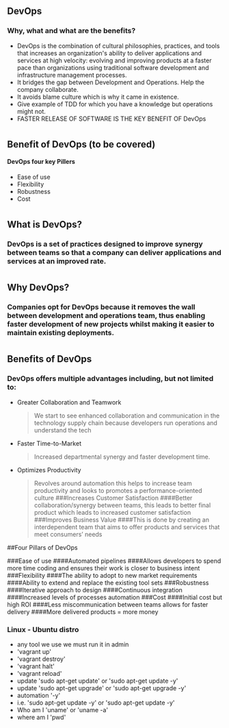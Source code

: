 ## DevOps
### Why, what and what are the benefits?
- DevOps is the combination of cultural philosophies, practices, and tools that increases an organization's ability to deliver applications and services at high velocity: evolving and improving products at a faster pace than organizations using traditional software development and infrastructure management processes.
- It bridges the gap between Development and Operations. Help the company collaborate.
- It avoids blame culture which is why it came in existence.
- Give example of TDD for which you have a knowledge but operations might not.
- FASTER RELEASE OF SOFTWARE IS THE KEY BENEFIT OF DevOps
  #
  
## Benefit of DevOps (to be covered)
#### DevOps four key Pillers
- Ease of use  
- Flexibility 
- Robustness
- Cost
  #

## What is DevOps?

### DevOps is a set of practices designed to improve synergy between teams so that a company can deliver applications and services at an improved rate.
#
## Why DevOps?

### Companies opt for DevOps because it removes the wall between development and operations team, thus enabling faster development of new projects whilst making it easier to maintain existing deployments.
#
## Benefits of DevOps

### DevOps offers multiple advantages including, but not limited to:

- Greater Collaboration and Teamwork
  > We start to see enhanced collaboration and communication in the technology supply chain because developers run operations and understand the tech
- Faster Time-to-Market
    >Increased departmental synergy and faster development time.
- Optimizes Productivity
    >Revolves around automation this helps to increase team productivity and looks to promotes a performance-oriented culture
###Increases Customer Satisfaction
####Better collaboration/synergy between teams, this leads to better final product which leads to increased customer satisfaction
###Improves Business Value
####This is done by creating an interdependent team that aims to offer products and services that meet consumers’ needs


##Four Pillars of DevOps

###Ease of use
####Automated pipelines
####Allows developers to spend more time coding and ensures their work is closer to business intent
###Flexibility
####The ability to adopt to new market requirements
####Ability to extend and replace the existing tool sets
###Robustness
####Iterative approach to design
####Continuous integration
####Increased levels of processes automation
###Cost
####Initial cost but high ROI
####Less miscommunication between teams allows for faster delivery
####More delivered products = more money


### Linux - Ubuntu distro
- any tool we use we must run it in admin
- 'vagrant up'
- 'vagrant destroy'
- 'vagrant halt' 
- 'vagrant reload'
- update 'sudo apt-get update' or 'sudo apt-get update -y'
- update 'sudo apt-get upgrade' or 'sudo apt-get upgrade -y'
- automation '-y'
- i.e. 'sudo apt-get update -y' or 'sudo apt-get update -y'
- Who am I 'uname' or 'uname -a'
- where am I 'pwd'